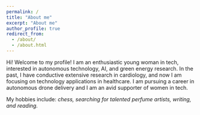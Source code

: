 ```yaml
---
permalink: /
title: "About me"
excerpt: "About me"
author_profile: true
redirect_from: 
  - /about/
  - /about.html
---
```


Hi! Welcome to my profile! I am an enthusiastic young woman in tech, interested in autonomous technology, AI, and green energy research. In the past, I have conductive extensive research in cardiology,  and now I am focusing on technology applications in healthcare. I am pursuing a career in autonomous drone delivery and I am an avid supporter of women in tech.



My hobbies include: *chess, searching for talented perfume artists,  writing, and reading.*
